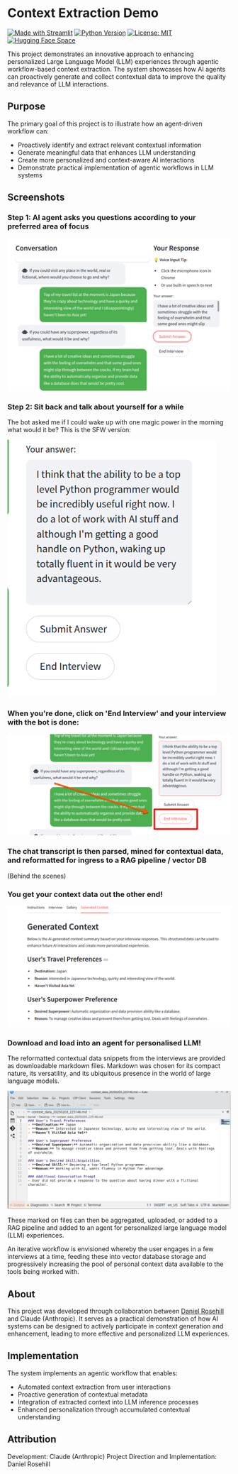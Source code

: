 # Context Extraction Demo

[![Made with Streamlit](https://img.shields.io/badge/Made%20with-Streamlit-FF4B4B.svg)](https://www.streamlit.io)
[![Python Version](https://img.shields.io/badge/python-3.8%2B-blue)](https://www.python.org)
[![License: MIT](https://img.shields.io/badge/License-MIT-yellow.svg)](https://opensource.org/licenses/MIT)
[![Hugging Face Space](https://img.shields.io/badge/🤗%20Hugging%20Face-Space-blue)](https://huggingface.co/spaces/danielrosehill/AI-Context-Generation-Interviews)

This project demonstrates an innovative approach to enhancing personalized Large Language Model (LLM) experiences through agentic workflow-based context extraction. The system showcases how AI agents can proactively generate and collect contextual data to improve the quality and relevance of LLM interactions.

## Purpose

The primary goal of this project is to illustrate how an agent-driven workflow can:
- Proactively identify and extract relevant contextual information
- Generate meaningful data that enhances LLM understanding
- Create more personalized and context-aware AI interactions
- Demonstrate practical implementation of agentic workflows in LLM systems

## Screenshots

### Step 1: AI agent asks you questions according to your preferred area of focus

![alt text](screenshots/2/1.png)

### Step 2: Sit back and talk about yourself for a while

The bot asked me if I could wake up with one magic power in the morning what would it be? This is the SFW version:

![alt text](screenshots/2/2.png)

### When you're done, click on 'End Interview' and your interview with the bot is done:

![alt text](screenshots/2/3.png)

### The chat transcript is then parsed, mined for contextual data, and reformatted for ingress to a RAG pipeline / vector DB

(Behind the scenes)

### You get your context data out the other end!

![alt text](screenshots/2/4.png)

### Download and load into an agent for personalised LLM!

The reformatted contextual data snippets from the interviews are provided as downloadable markdown files. Markdown was chosen for its compact nature, its versatility, and its ubiquitous presence in the world of large language models. 

![alt text](screenshots/2/5.png)

These marked on files can then be aggregated, uploaded, or added to a RAG pipeline and added to an agent for personalized large language model (LLM) experiences. 

An iterative workflow is envisioned whereby the user engages in a few interviews at a time, feeding these into vector database storage and progressively increasing the pool of personal context data available to the tools being worked with. 
 
## About

This project was developed through collaboration between [Daniel Rosehill](https://danielrosehill.com) and Claude (Anthropic). It serves as a practical demonstration of how AI systems can be designed to actively participate in context generation and enhancement, leading to more effective and personalized LLM experiences.

## Implementation

The system implements an agentic workflow that enables:
- Automated context extraction from user interactions
- Proactive generation of contextual metadata
- Integration of extracted context into LLM inference processes
- Enhanced personalization through accumulated contextual understanding

## Attribution

Development: Claude (Anthropic)
Project Direction and Implementation: Daniel Rosehill
